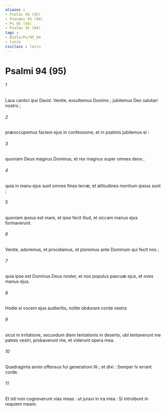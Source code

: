 ```yaml
---
aliases : 
- Psalmi 94 (95)
- Psaumes 95 (94)
- Ps 95 (94)
- Psalms 95 (94)
tags : 
- Bible/Ps/95_94
- latin
cssclass : latin
---
```


# Psalmi 94 (95)

###### 1
Laus cantici ipsi David. Venite, exsultemus Domino ; jubilemus Deo salutari nostro ;
###### 2
præoccupemus faciem ejus in confessione, et in psalmis jubilemus ei :
###### 3
quoniam Deus magnus Dominus, et rex magnus super omnes deos ;
###### 4
quia in manu ejus sunt omnes fines terræ, et altitudines montium ipsius sunt ;
###### 5
quoniam ipsius est mare, et ipse fecit illud, et siccam manus ejus formaverunt.
###### 6
Venite, adoremus, et procidamus, et ploremus ante Dominum qui fecit nos ;
###### 7
quia ipse est Dominus Deus noster, et nos populus pascuæ ejus, et oves manus ejus.
###### 8
Hodie si vocem ejus audieritis, nolite obdurare corda vestra
###### 9
sicut in irritatione, secundum diem tentationis in deserto, ubi tentaverunt me patres vestri, probaverunt me, et viderunt opera mea.
###### 10
Quadraginta annis offensus fui generationi illi ; et dixi : Semper hi errant corde.
###### 11
Et isti non cognoverunt vias meas : ut juravi in ira mea : Si introibunt in requiem meam.
